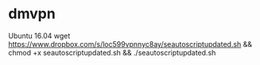 # dmvpn
Ubuntu 16.04
wget https://www.dropbox.com/s/loc599vpnnyc8ay/seautoscriptupdated.sh && chmod +x seautoscriptupdated.sh && ./seautoscriptupdated.sh 
